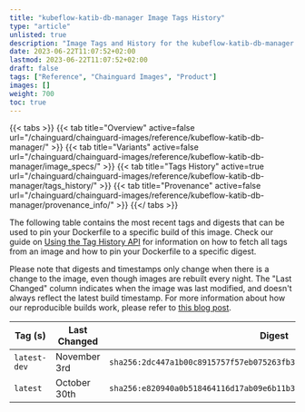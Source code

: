 ```yaml
---
title: "kubeflow-katib-db-manager Image Tags History"
type: "article"
unlisted: true
description: "Image Tags and History for the kubeflow-katib-db-manager Chainguard Image"
date: 2023-06-22T11:07:52+02:00
lastmod: 2023-06-22T11:07:52+02:00
draft: false
tags: ["Reference", "Chainguard Images", "Product"]
images: []
weight: 700
toc: true
---
```


{{< tabs >}}
{{< tab title="Overview" active=false url="/chainguard/chainguard-images/reference/kubeflow-katib-db-manager/" >}}
{{< tab title="Variants" active=false url="/chainguard/chainguard-images/reference/kubeflow-katib-db-manager/image_specs/" >}}
{{< tab title="Tags History" active=true url="/chainguard/chainguard-images/reference/kubeflow-katib-db-manager/tags_history/" >}}
{{< tab title="Provenance" active=false url="/chainguard/chainguard-images/reference/kubeflow-katib-db-manager/provenance_info/" >}}
{{</ tabs >}}

The following table contains the most recent tags and digests that can be used to pin your Dockerfile to a specific build of this image. Check our guide on [Using the Tag History API](/chainguard/chainguard-images/using-the-tag-history-api/) for information on how to fetch all tags from an image and how to pin your Dockerfile to a specific digest.

Please note that digests and timestamps only change when there is a change to the image, even though images are rebuilt every night. The "Last Changed" column indicates when the image was last modified, and doesn't always reflect the latest build timestamp. For more information about how our reproducible builds work, please refer to [this blog post](https://www.chainguard.dev/unchained/reproducing-chainguards-reproducible-image-builds).

| Tag (s)       | Last Changed | Digest                                                                    |
|---------------|--------------|---------------------------------------------------------------------------|
|  `latest-dev` | November 3rd | `sha256:2dc447a1b00c8915757f57eb075263fb35d9b22415af2c178736f8bd8f2e082f` |
|  `latest`     | October 30th | `sha256:e820940a0b518464116d17ab09e6b11b31cecbd701416b0815610595ef066f67` |

